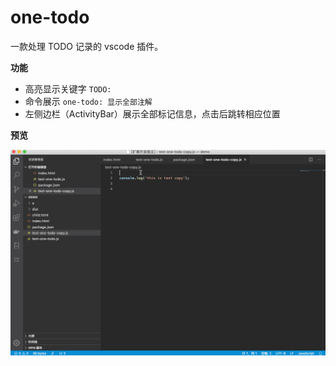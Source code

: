 # one-todo
一款处理 TODO 记录的 vscode 插件。

**功能**

* 高亮显示关键字 `TODO:`
* 命令展示 `one-todo: 显示全部注解`
* 左侧边栏（ActivityBar）展示全部标记信息，点击后跳转相应位置
  
**预览**

![](https://github.com/dongggcom/one-todo/blob/master/images/one-todo-preview.gif)
